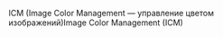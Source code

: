<span data-ttu-id="06903-101">ICM (Image Color Management — управление цветом изображений)</span><span class="sxs-lookup"><span data-stu-id="06903-101">Image Color Management (ICM)</span></span>